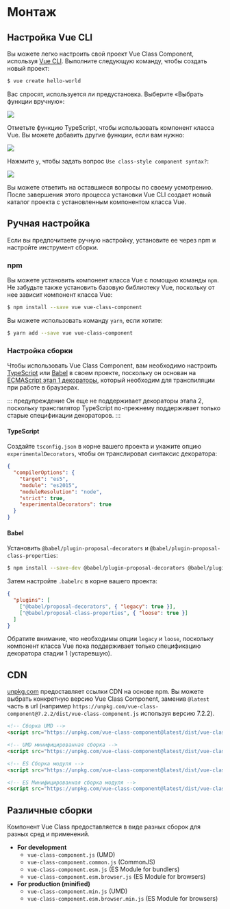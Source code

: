# Монтаж

## Настройка Vue CLI

Вы можете легко настроить свой проект Vue Class Component, используя [Vue CLI](https://cli.vuejs.org/). Выполните следующую команду, чтобы создать новый проект:

```sh
$ vue create hello-world
```

Вас спросят, используется ли предустановка. Выберите «Выбрать функции вручную»:

![](../assets/vue-cli-1.png)

Отметьте функцию TypeScript, чтобы использовать компонент класса Vue. Вы можете добавить другие функции, если вам нужно:

![](../assets/vue-cli-2.png)

Нажмите `y`, чтобы задать вопрос `Use class-style component syntax?`:

![](../assets/vue-cli-3.png)

Вы можете ответить на оставшиеся вопросы по своему усмотрению. После завершения этого процесса установки Vue CLI создает новый каталог проекта с установленным компонентом класса Vue.

## Ручная настройка

Если вы предпочитаете ручную настройку, установите ее через npm и настройте инструмент сборки.

### npm

Вы можете установить компонент класса Vue с помощью команды `npm`. Не забудьте также установить базовую библиотеку Vue, поскольку от нее зависит компонент класса Vue:

```sh
$ npm install --save vue vue-class-component
```

Вы можете использовать команду `yarn`, если хотите:

```sh
$ yarn add --save vue vue-class-component
```

### Настройка сборки

Чтобы использовать Vue Class Component, вам необходимо настроить [TypeScript](https://www.typescriptlang.org/) или [Babel](https://babeljs.io/) в своем проекте, поскольку он основан на [ECMAScript этап 1 декораторы](https://github.com/wycats/javascript-decorators/blob/master/README.md), который необходим для транспиляции при работе в браузерах.

::: предупреждение
Он еще не поддерживает декораторы этапа 2, поскольку транспилятор TypeScript по-прежнему поддерживает только старые спецификации декораторов.
:::

#### TypeScript

Создайте `tsconfig.json` в корне вашего проекта и укажите опцию `experimentalDecorators`, чтобы он транслировал синтаксис декоратора:

```json
{
  "compilerOptions": {
    "target": "es5",
    "module": "es2015",
    "moduleResolution": "node",
    "strict": true,
    "experimentalDecorators": true
  }
}
```

#### Babel

Установить `@babel/plugin-proposal-decorators` и `@babel/plugin-proposal-class-properties`:

```sh
$ npm install --save-dev @babel/plugin-proposal-decorators @babel/plugin-proposal-class-properties
```

Затем настройте `.babelrc` в корне вашего проекта:

```json
{
  "plugins": [
    ["@babel/proposal-decorators", { "legacy": true }],
    ["@babel/proposal-class-properties", { "loose": true }]
  ]
}
```

Обратите внимание, что необходимы опции `legacy` и `loose`, поскольку компонент класса Vue пока поддерживает только спецификацию декоратора стадии 1 (устаревшую).

## CDN

[unpkg.com](https://unpkg.com/) предоставляет ссылки CDN на основе npm. Вы можете выбрать конкретную версию Vue Class Component, заменив `@latest` часть в url (например `https://unpkg.com/vue-class-component@7.2.2/dist/vue-class-component.js` используя версию 7.2.2).

```html
<!-- Сборка UMD -->
<script src="https://unpkg.com/vue-class-component@latest/dist/vue-class-component.js"></script>

<!-- UMD минифицированная сборка -->
<script src="https://unpkg.com/vue-class-component@latest/dist/vue-class-component.min.js"></script>

<!-- ES Сборка модуля -->
<script src="https://unpkg.com/vue-class-component@latest/dist/vue-class-component.esm.browser.js"></script>

<!-- ES Минифицированная сборка модуля -->
<script src="https://unpkg.com/vue-class-component@latest/dist/vue-class-component.esm.browser.min.js"></script>
```

## Различные сборки

Компонент Vue Class предоставляется в виде разных сборок для разных сред и применений.

- **For development**
  - `vue-class-component.js` (UMD)
  - `vue-class-component.common.js` (CommonJS)
  - `vue-class-component.esm.js` (ES Module for bundlers)
  - `vue-class-component.esm.browser.js` (ES Module for browsers)
- **For production (minified)**
  - `vue-class-component.min.js` (UMD)
  - `vue-class-component.esm.browser.min.js` (ES Module for browsers)
